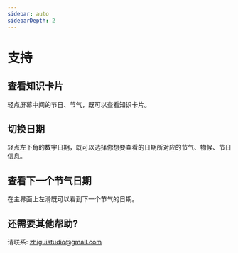 ```yaml
---
sidebar: auto
sidebarDepth: 2
---
```


# 支持

## 查看知识卡片
轻点屏幕中间的节日、节气，既可以查看知识卡片。

## 切换日期
轻点左下角的数字日期，既可以选择你想要查看的日期所对应的节气、物候、节日信息。

## 查看下一个节气日期
在主界面上左滑既可以看到下一个节气的日期。


## 还需要其他帮助?
请联系: [zhiguistudio@gmail.com](mailto:zhiguistudio@gmail.com)

